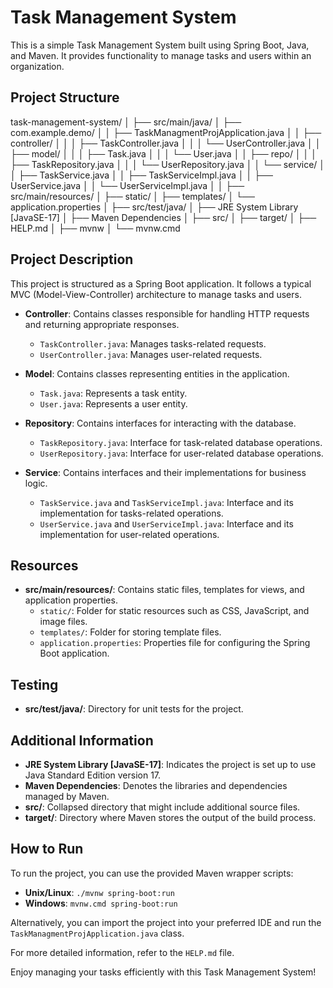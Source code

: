 # Task Management System

This is a simple Task Management System built using Spring Boot, Java, and Maven. It provides functionality to manage tasks and users within an organization.

## Project Structure
task-management-system/
│
├── src/main/java/
│   ├── com.example.demo/
│   │   ├── TaskManagmentProjApplication.java
│   │   ├── controller/
│   │   │   ├── TaskController.java
│   │   │   └── UserController.java
│   │   ├── model/
│   │   │   ├── Task.java
│   │   │   └── User.java
│   │   ├── repo/
│   │   │   ├── TaskRepository.java
│   │   │   └── UserRepository.java
│   │   └── service/
│   │       ├── TaskService.java
│   │       ├── TaskServiceImpl.java
│   │       ├── UserService.java
│   │       └── UserServiceImpl.java
│   │
├── src/main/resources/
│   ├── static/
│   ├── templates/
│   └── application.properties
│
├── src/test/java/
│
├── JRE System Library [JavaSE-17]
│
├── Maven Dependencies
│
├── src/
│
├── target/
│
├── HELP.md
│
├── mvnw
│
└── mvnw.cmd



## Project Description

This project is structured as a Spring Boot application. It follows a typical MVC (Model-View-Controller) architecture to manage tasks and users.

- **Controller**: Contains classes responsible for handling HTTP requests and returning appropriate responses.
  - `TaskController.java`: Manages tasks-related requests.
  - `UserController.java`: Manages user-related requests.
  
- **Model**: Contains classes representing entities in the application.
  - `Task.java`: Represents a task entity.
  - `User.java`: Represents a user entity.
  
- **Repository**: Contains interfaces for interacting with the database.
  - `TaskRepository.java`: Interface for task-related database operations.
  - `UserRepository.java`: Interface for user-related database operations.
  
- **Service**: Contains interfaces and their implementations for business logic.
  - `TaskService.java` and `TaskServiceImpl.java`: Interface and its implementation for tasks-related operations.
  - `UserService.java` and `UserServiceImpl.java`: Interface and its implementation for user-related operations.

## Resources

- **src/main/resources/**: Contains static files, templates for views, and application properties.
  - `static/`: Folder for static resources such as CSS, JavaScript, and image files.
  - `templates/`: Folder for storing template files.
  - `application.properties`: Properties file for configuring the Spring Boot application.

## Testing

- **src/test/java/**: Directory for unit tests for the project.

## Additional Information

- **JRE System Library [JavaSE-17]**: Indicates the project is set up to use Java Standard Edition version 17.
- **Maven Dependencies**: Denotes the libraries and dependencies managed by Maven.
- **src/**: Collapsed directory that might include additional source files.
- **target/**: Directory where Maven stores the output of the build process.

## How to Run

To run the project, you can use the provided Maven wrapper scripts:

- **Unix/Linux**: `./mvnw spring-boot:run`
- **Windows**: `mvnw.cmd spring-boot:run`

Alternatively, you can import the project into your preferred IDE and run the `TaskManagmentProjApplication.java` class.

For more detailed information, refer to the `HELP.md` file.

Enjoy managing your tasks efficiently with this Task Management System!

